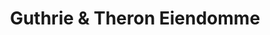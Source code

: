---
title: "Guthrie & Theron Eiendomme"
url: /baardskeerdersbos/guthrie-und-theron-eiendomme/
shop: Immobilien
---